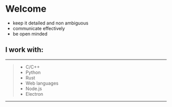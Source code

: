 # Welcome

- keep it detailed and non ambiguous
- communicate effectively
- be open minded

## I work with:
___

> - C/C++
> - Python
> - Rust
> - Web languages
> - Node.js
> - Electron

---